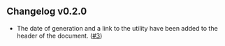 ## Changelog v0.2.0

* The date of generation and a link to the utility have been added to the header of the document. ([#3](https://github.com/Zhbert/colligendis/pull/3))